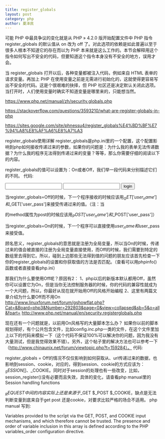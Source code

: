 ```yaml
---
title: register_globals
layout: post
category: php
author: 夏泽民
---
```

可能 PHP 中最具争议的变化就是从 PHP » 4.2.0 版开始配置文件中 PHP 指令 register_globals 的默认值从 on 改为 off 了。对此选项的依赖是如此普遍以至于很多人根本不知道它的存在而以为 PHP 本来就是这么工作的。本节会解释用这个指令如何写出不安全的代码，但要知道这个指令本身没有不安全的地方，误用才会。

当 register_globals 打开以后，各种变量都被注入代码，例如来自 HTML 表单的请求变量。再加上 PHP 在使用变量之前是无需进行初始化的，这就使得更容易写出不安全的代码。这是个很艰难的抉择，但 PHP 社区还是决定默认关闭此选项。当打开时，人们使用变量时确实不知道变量是哪里来的，只能想当然。

https://www.php.net/manual/zh/security.globals.php
<!-- more -->
https://stackoverflow.com/questions/3593210/what-are-register-globals-in-php

https://sites.google.com/site/phnessu4/register_globals%E4%BD%BF%E7%94%A8%E8%AF%A6%E8%A7%A3

register_globals使用详解
register_globals是php.ini里的一个配置，这个配置影响到php如何接收传递过来的参数，如果你的问题是：为什么我的表单无法传递数据？为什么我的程序无法得到传递过来的变量？等等，那么你需要仔细的阅读以下的内容。

register_globals的值可以设置为：On或者Off，我们举一段代码来分别描述它们的不同。
代码:

<form name="frmTest" id="frmTest" action="URL">
<input type="text" name="user_name" id="user_name">
<input type="password" name="user_pass" id="user_pass">
<input type="submit" value="login">
</form>



当register_globals=Off的时候，下一个程序接收的时候应该用$_GET['user_name']和$_GET['user_pass']来接受传递过来的值。（注：当<form>的method属性为post的时候应该用$_POST['user_name']和$_POST['user_pass']）

当register_globals=On的时候，下一个程序可以直接使用$user_name和$user_pass来接受值。

顾名思义，register_globals的意思就是注册为全局变量，所以当On的时候，传递过来的值会被直接的注册为全局变量直接使用，而Off的时候，我们需要到特定的数组里去得到它。所以，碰到上边那些无法得到值的问题的朋友应该首先检查一下你的register_globals的设置和你获取值的方法是否匹配。（查看可以用phpinfo()函数或者直接查看php.ini）

那我们为什么要使用Off呢？原因有2：
1、php以后的新版本默认都用Off，虽然你可以设置它为On，但是当你无法控制服务器的时候，你的代码的兼容性就成为一个大问题，所以，你最好从现在就开始用Off的风格开始编程
2、这里有两篇文章介绍为什么要Off而不用On
http://www.linuxforum.net/forum/gshowflat.php?Cat=&Board=php3&Number=292803&page=0&view=collapsed&sb=5&o=all&fpart=
http://www.php.net/manual/en/security.registerglobals.php

现在还有一个问题就是，以前用On风格写的大量脚本怎么办？
如果你以前的脚本规划得好，有个公共包含文件，比如config.inc.php一类的文件，在这个文件里加上以下的代码来模拟一下（这个代码不保证100%可以解决你的问题，因为我没有大量测试，但是我觉得效果不错）。另外，这个帖子里的解决方法也可以参考一下（http://www.chinaunix.net/forum/viewtopic.php?t=159284）。
代码:

<?php
if ( !ini_get('register_globals') )
{
extract($_POST);
extract($_GET);
extract($_SERVER);
extract($_FILES);
extract($_ENV);
extract($_COOKIE);

if ( isset($_SESSION) )
{
extract($_SESSION);
}
}
?>

register_globals = Off的情况不仅仅影响到如何获取从<form>、url传递过来的数据，也影响到session、cookie，对应的，得到session、cookie的方式应该为：$_SESSION[]、$_COOKIE。同时对于session的处理也有一些改变，比如，session_register()没有必要而且失效，具体的变化，请查看php manual里的Session handling functions

$_REQUEST中间的内容实际上还是来源于$_GET $_POST $_COOKIE，缺点是无法判断变量到底来自于get post 还是cookie，对要求比较严格的场合不适用。 php manual 写到:

Variables provided to the scrīpt via the GET, POST, and COOKIE input mechanisms, and which therefore cannot be trusted. The presence and order of variable inclusion in this array is defined according to the PHP variables_order configuration directive.



